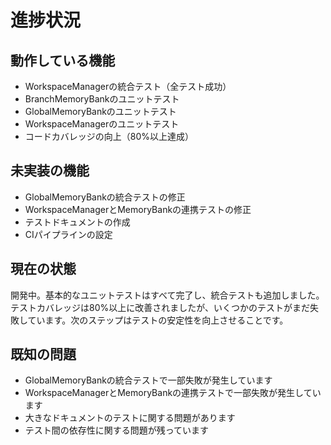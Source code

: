 # 進捗状況

## 動作している機能

- WorkspaceManagerの統合テスト（全テスト成功）
- BranchMemoryBankのユニットテスト
- GlobalMemoryBankのユニットテスト
- WorkspaceManagerのユニットテスト
- コードカバレッジの向上（80%以上達成）
## 未実装の機能

- GlobalMemoryBankの統合テストの修正
- WorkspaceManagerとMemoryBankの連携テストの修正
- テストドキュメントの作成
- CIパイプラインの設定
## 現在の状態

開発中。基本的なユニットテストはすべて完了し、統合テストも追加しました。テストカバレッジは80%以上に改善されましたが、いくつかのテストがまだ失敗しています。次のステップはテストの安定性を向上させることです。
## 既知の問題

- GlobalMemoryBankの統合テストで一部失敗が発生しています
- WorkspaceManagerとMemoryBankの連携テストで一部失敗が発生しています
- 大きなドキュメントのテストに関する問題があります
- テスト間の依存性に関する問題が残っています
